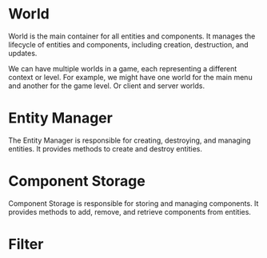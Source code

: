 ﻿# World
World is the main container for all entities and components. It manages the lifecycle of entities and components, including creation, destruction, and updates.

We can have multiple worlds in a game, each representing a different context or level. For example, we might have one world for the main menu and another for the game level. Or client and server worlds.

# Entity Manager
The Entity Manager is responsible for creating, destroying, and managing entities. It provides methods to create and destroy entities.

# Component Storage
Component Storage is responsible for storing and managing components. It provides methods to add, remove, and retrieve components from entities.

# Filter